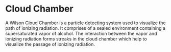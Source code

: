 # Cloud Chamber
A Wilson Cloud Chamber is a particle detecting system used to visualize the path of ionizing radiation. It comprises of a sealed environment containing a supersaturated vapor of alcohol. The interaction between the vapor and ionizing radiation forms streaks in the cloud chamber which help to visualize the passage of ionizing radiation.
